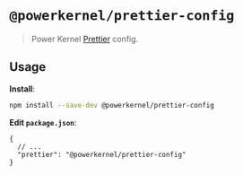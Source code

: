 # `@powerkernel/prettier-config`

> Power Kernel [Prettier](https://prettier.io) config.

## Usage

**Install**:

```bash
npm install --save-dev @powerkernel/prettier-config
```

**Edit `package.json`**:

```jsonc
{
  // ...
  "prettier": "@powerkernel/prettier-config"
}
```
